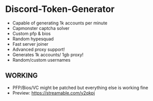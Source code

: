 # Discord-Token-Generator
 - Capable of generating 1k accounts per minute 
 - Capmonster captcha solver
 - Custom pfp & bios
 - Random hypesquad
 - Fast server joiner
 - Advanced proxy support!
 - Generates 1k accounts/ 1gb proxy!
 - Random/custom usernames
## WORKING
- PFP/Bios/VC might be patched but everything else is working fine
- Preview: https://streamable.com/y2qkpj
